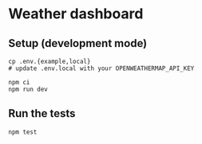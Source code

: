 # Weather dashboard

## Setup (development mode)

    cp .env.{example,local}
    # update .env.local with your OPENWEATHERMAP_API_KEY

    npm ci
    npm run dev

## Run the tests

    npm test
